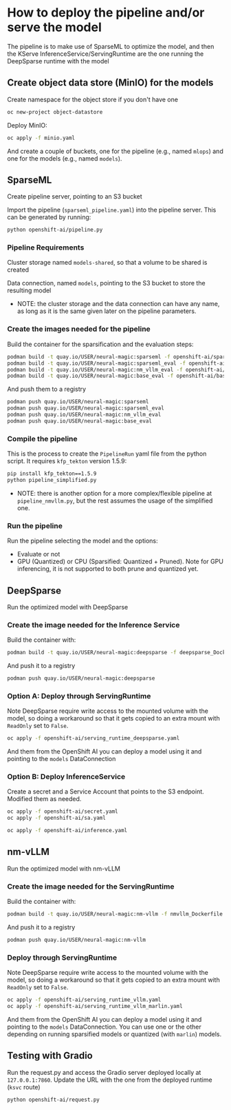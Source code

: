 # How to deploy the pipeline and/or serve the model

The pipeline is to make use of SparseML to optimize the model, and then
the KServe InferenceService/ServingRuntime are the one running the
DeepSparse runtime with the model

## Create object data store (MinIO) for the models

Create namespace for the object store if you don't have one

```bash
oc new-project object-datastore
```

Deploy MinIO:

```bash
oc apply -f minio.yaml
```

And create a couple of buckets, one for the pipeline (e.g., named ``mlops``) and one for the models (e.g., named ``models``).

## SparseML

Create pipeline server, pointing to an S3 bucket

Import the pipeline (``sparseml_pipeline.yaml``) into the pipeline server.
This can be generated by running:

```bash
python openshift-ai/pipeline.py
```

### Pipeline Requirements

Cluster storage named ``models-shared``, so that a volume to be shared is created

Data connection, named ``models``, pointing to the S3 bucket to store the resulting model

* NOTE: the cluster storage and the data connection can have any name, as long as it is the same given later on the pipeline parameters.

### Create the images needed for the pipeline

Build the container for the sparsification and the evaluation steps:

```bash
podman build -t quay.io/USER/neural-magic:sparseml -f openshift-ai/sparseml_Dockerfile .
podman build -t quay.io/USER/neural-magic:sparseml_eval -f openshift-ai/sparseml_eval_Dockerfile .
podman build -t quay.io/USER/neural-magic:nm_vllm_eval -f openshift-ai/nm_vllm_eval_Dockerfile .
podman build -t quay.io/USER/neural-magic:base_eval -f openshift-ai/base_eval_Dockerfile .
```

And push them to a registry

```bash
podman push quay.io/USER/neural-magic:sparseml
podman push quay.io/USER/neural-magic:sparseml_eval
podman push quay.io/USER/neural-magic:nm_vllm_eval
podman push quay.io/USER/neural-magic:base_eval
```

### Compile the pipeline

This is the process to create the ```PipelineRun``` yaml file from the python script. It requires ```kfp_tekton``` version 1.5.9:

```bash
pip install kfp_tekton==1.5.9
python pipeline_simplified.py
```

* NOTE: there is another option for a more complex/flexible pipeline at ```pipeline_nmvllm.py```, but the rest assumes the usage of the simplified one.

### Run the pipeline

Run the pipeline selecting the model and the options:
- Evaluate or not
- GPU (Quantized) or CPU (Sparsified: Quantized + Pruned). Note for GPU inferencing, it is not supported to both prune and quantized yet.

## DeepSparse

Run the optimized model with DeepSparse

### Create the image needed for the Inference Service

Build the container with:

```bash
podman build -t quay.io/USER/neural-magic:deepsparse -f deepsparse_Dockerfile .
```

And push it to a registry

```bash
podman push quay.io/USER/neural-magic:deepsparse
```

### Option A: Deploy through ServingRuntime

Note DeepSparse require write access to the mounted volume with the model, so doing a workaround so that it gets copied to an extra mount with `ReadOnly` set to `False`.

```bash
oc apply -f openshift-ai/serving_runtime_deepsparse.yaml
```

And them from the OpenShift AI you can deploy a model using it and pointing to the ``models`` DataConnection

### Option B: Deploy InferenceService

Create a secret and a Service Account that points to the S3 endpoint. Modified them as needed.

```bash
oc apply -f openshift-ai/secret.yaml
oc apply -f openshift-ai/sa.yaml

oc apply -f openshift-ai/inference.yaml
```

## nm-vLLM

Run the optimized model with nm-vLLM

### Create the image needed for the ServingRuntime

Build the container with:

```bash
podman build -t quay.io/USER/neural-magic:nm-vllm -f nmvllm_Dockerfile .
```

And push it to a registry

```bash
podman push quay.io/USER/neural-magic:nm-vllm
```

### Deploy through ServingRuntime

Note DeepSparse require write access to the mounted volume with the model, so doing a workaround so that it gets copied to an extra mount with `ReadOnly` set to `False`.

```bash
oc apply -f openshift-ai/serving_runtime_vllm.yaml
oc apply -f openshift-ai/serving_runtime_vllm_marlin.yaml
```

And them from the OpenShift AI you can deploy a model using it and pointing to the ``models`` DataConnection. You can use one or the other depending on running sparsified models or quantized (with ``marlin``) models.


## Testing with Gradio

Run the request.py and access the Gradio server deployed locally at `127.0.0.1:7860`. Update the URL with the one from the deployed runtime (`ksvc` route)

```bash
python openshift-ai/request.py
```
